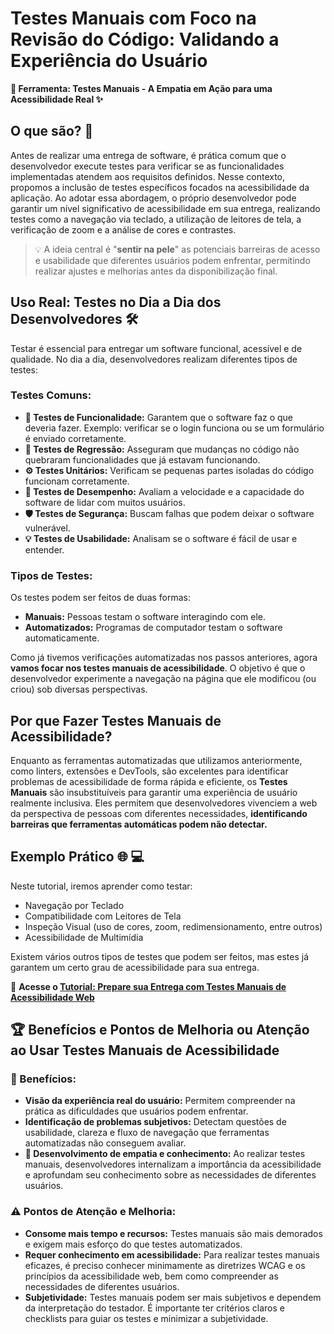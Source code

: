 # Testes Manuais com Foco na Revisão do Código: Validando a Experiência do Usuário

**🧰 Ferramenta: Testes Manuais - A Empatia em Ação para uma Acessibilidade Real ✨**

## O que são? 🤔

Antes de realizar uma entrega de software, é prática comum que o desenvolvedor execute testes para verificar se as funcionalidades implementadas atendem aos requisitos definidos. Nesse contexto, propomos a inclusão de testes específicos focados na acessibilidade da aplicação. Ao adotar essa abordagem, o próprio desenvolvedor pode garantir um nível significativo de acessibilidade em sua entrega, realizando testes como a navegação via teclado, a utilização de leitores de tela, a verificação de zoom e a análise de cores e contrastes.

> 💡 A ideia central é "**sentir na pele**" as potenciais barreiras de acesso e usabilidade que diferentes usuários podem enfrentar, permitindo realizar ajustes e melhorias antes da disponibilização final.

## Uso Real: Testes no Dia a Dia dos Desenvolvedores 🛠️

Testar é essencial para entregar um software funcional, acessível e de qualidade. No dia a dia, desenvolvedores realizam diferentes tipos de testes:

### Testes Comuns:

* **🧪 Testes de Funcionalidade:** Garantem que o software faz o que deveria fazer. Exemplo: verificar se o login funciona ou se um formulário é enviado corretamente.
* **🔄 Testes de Regressão:** Asseguram que mudanças no código não quebraram funcionalidades que já estavam funcionando.
* **⚙️ Testes Unitários:** Verificam se pequenas partes isoladas do código funcionam corretamente.
* **🚀 Testes de Desempenho:** Avaliam a velocidade e a capacidade do software de lidar com muitos usuários.
* **🛡️ Testes de Segurança:** Buscam falhas que podem deixar o software vulnerável.
* **💡 Testes de Usabilidade:** Analisam se o software é fácil de usar e entender.

### Tipos de Testes:

Os testes podem ser feitos de duas formas:

* **Manuais:** Pessoas testam o software interagindo com ele.
* **Automatizados:** Programas de computador testam o software automaticamente.

Como já tivemos verificações automatizadas nos passos anteriores, agora **vamos focar nos testes manuais de acessibilidade**. O objetivo é que o desenvolvedor experimente a navegação na página que ele modificou (ou criou) sob diversas perspectivas.

## Por que Fazer Testes Manuais de Acessibilidade?

Enquanto as ferramentas automatizadas que utilizamos anteriormente, como linters, extensões e DevTools, são excelentes para identificar problemas de acessibilidade de forma rápida e eficiente, os **Testes Manuais** são insubstituíveis para garantir uma experiência de usuário realmente inclusiva. Eles permitem que desenvolvedores vivenciem a web da perspectiva de pessoas com diferentes necessidades, **identificando barreiras que ferramentas automáticas podem não detectar.**

## Exemplo Prático 🌐 💻

Neste tutorial, iremos aprender como testar:

- Navegação por Teclado
- Compatibilidade com Leitores de Tela
- Inspeção Visual (uso de cores, zoom, redimensionamento, entre outros)
- Acessibilidade de Multimídia

Existem vários outros tipos de testes que podem ser feitos, mas estes já garantem um certo grau de acessibilidade para sua entrega.

🔗 **Acesse o [Tutorial: Prepare sua Entrega com Testes Manuais de Acessibilidade Web](./tutorials/testes_manuais.md)**

## 🏆 Benefícios e Pontos de Melhoria ou Atenção ao Usar Testes Manuais de Acessibilidade

### 🎉 Benefícios:

* **Visão da experiência real do usuário:** Permitem compreender na prática as dificuldades que usuários podem enfrentar.
* **Identificação de problemas subjetivos:** Detectam questões de usabilidade, clareza e fluxo de navegação que ferramentas automatizadas não conseguem avaliar.
* **🚨 Desenvolvimento de empatia e conhecimento:** Ao realizar testes manuais, desenvolvedores internalizam a importância da acessibilidade e aprofundam seu conhecimento sobre as necessidades de diferentes usuários.

### ⚠️ Pontos de Atenção e Melhoria:

* **Consome mais tempo e recursos:** Testes manuais são mais demorados e exigem mais esforço do que testes automatizados.
* **Requer conhecimento em acessibilidade:** Para realizar testes manuais eficazes, é preciso conhecer minimamente as diretrizes WCAG e os princípios da acessibilidade web, bem como compreender as necessidades de diferentes usuários.
* **Subjetividade:** Testes manuais podem ser mais subjetivos e dependem da interpretação do testador. É importante ter critérios claros e checklists para guiar os testes e minimizar a subjetividade.
